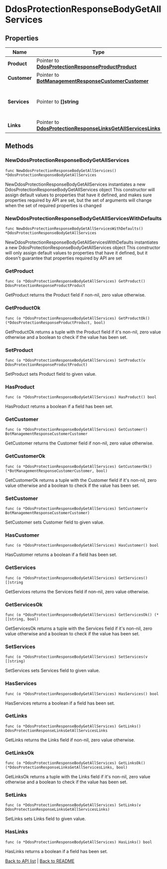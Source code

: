 # DdosProtectionResponseBodyGetAllServices

## Properties

Name | Type | Description | Notes
------------ | ------------- | ------------- | -------------
**Product** | Pointer to [**DdosProtectionResponseProductProduct**](DdosProtectionResponseProductProduct.md) |  | [optional] 
**Customer** | Pointer to [**BotManagementResponseCustomerCustomer**](BotManagementResponseCustomerCustomer.md) |  | [optional] 
**Services** | Pointer to **[]string** | A list of services with DDoS Protection enabled. | [optional] 
**Links** | Pointer to [**DdosProtectionResponseLinksGetAllServicesLinks**](DdosProtectionResponseLinksGetAllServicesLinks.md) |  | [optional] 

## Methods

### NewDdosProtectionResponseBodyGetAllServices

`func NewDdosProtectionResponseBodyGetAllServices() *DdosProtectionResponseBodyGetAllServices`

NewDdosProtectionResponseBodyGetAllServices instantiates a new DdosProtectionResponseBodyGetAllServices object
This constructor will assign default values to properties that have it defined,
and makes sure properties required by API are set, but the set of arguments
will change when the set of required properties is changed

### NewDdosProtectionResponseBodyGetAllServicesWithDefaults

`func NewDdosProtectionResponseBodyGetAllServicesWithDefaults() *DdosProtectionResponseBodyGetAllServices`

NewDdosProtectionResponseBodyGetAllServicesWithDefaults instantiates a new DdosProtectionResponseBodyGetAllServices object
This constructor will only assign default values to properties that have it defined,
but it doesn't guarantee that properties required by API are set

### GetProduct

`func (o *DdosProtectionResponseBodyGetAllServices) GetProduct() DdosProtectionResponseProductProduct`

GetProduct returns the Product field if non-nil, zero value otherwise.

### GetProductOk

`func (o *DdosProtectionResponseBodyGetAllServices) GetProductOk() (*DdosProtectionResponseProductProduct, bool)`

GetProductOk returns a tuple with the Product field if it's non-nil, zero value otherwise
and a boolean to check if the value has been set.

### SetProduct

`func (o *DdosProtectionResponseBodyGetAllServices) SetProduct(v DdosProtectionResponseProductProduct)`

SetProduct sets Product field to given value.

### HasProduct

`func (o *DdosProtectionResponseBodyGetAllServices) HasProduct() bool`

HasProduct returns a boolean if a field has been set.

### GetCustomer

`func (o *DdosProtectionResponseBodyGetAllServices) GetCustomer() BotManagementResponseCustomerCustomer`

GetCustomer returns the Customer field if non-nil, zero value otherwise.

### GetCustomerOk

`func (o *DdosProtectionResponseBodyGetAllServices) GetCustomerOk() (*BotManagementResponseCustomerCustomer, bool)`

GetCustomerOk returns a tuple with the Customer field if it's non-nil, zero value otherwise
and a boolean to check if the value has been set.

### SetCustomer

`func (o *DdosProtectionResponseBodyGetAllServices) SetCustomer(v BotManagementResponseCustomerCustomer)`

SetCustomer sets Customer field to given value.

### HasCustomer

`func (o *DdosProtectionResponseBodyGetAllServices) HasCustomer() bool`

HasCustomer returns a boolean if a field has been set.

### GetServices

`func (o *DdosProtectionResponseBodyGetAllServices) GetServices() []string`

GetServices returns the Services field if non-nil, zero value otherwise.

### GetServicesOk

`func (o *DdosProtectionResponseBodyGetAllServices) GetServicesOk() (*[]string, bool)`

GetServicesOk returns a tuple with the Services field if it's non-nil, zero value otherwise
and a boolean to check if the value has been set.

### SetServices

`func (o *DdosProtectionResponseBodyGetAllServices) SetServices(v []string)`

SetServices sets Services field to given value.

### HasServices

`func (o *DdosProtectionResponseBodyGetAllServices) HasServices() bool`

HasServices returns a boolean if a field has been set.

### GetLinks

`func (o *DdosProtectionResponseBodyGetAllServices) GetLinks() DdosProtectionResponseLinksGetAllServicesLinks`

GetLinks returns the Links field if non-nil, zero value otherwise.

### GetLinksOk

`func (o *DdosProtectionResponseBodyGetAllServices) GetLinksOk() (*DdosProtectionResponseLinksGetAllServicesLinks, bool)`

GetLinksOk returns a tuple with the Links field if it's non-nil, zero value otherwise
and a boolean to check if the value has been set.

### SetLinks

`func (o *DdosProtectionResponseBodyGetAllServices) SetLinks(v DdosProtectionResponseLinksGetAllServicesLinks)`

SetLinks sets Links field to given value.

### HasLinks

`func (o *DdosProtectionResponseBodyGetAllServices) HasLinks() bool`

HasLinks returns a boolean if a field has been set.


[Back to API list](../README.md#documentation-for-api-endpoints) | [Back to README](../README.md)

